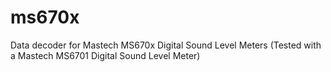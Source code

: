 # ms670x
Data decoder for Mastech MS670x Digital Sound Level Meters
(Tested with a Mastech MS6701 Digital Sound Level Meter)
